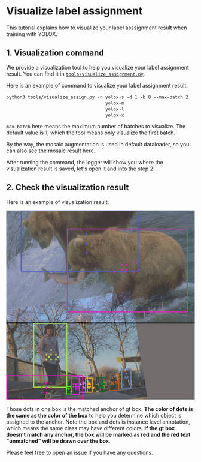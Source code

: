 # Visualize label assignment

This tutorial explains how to visualize your label asssignment result when training with YOLOX.

## 1. Visualization command

We provide a visualization tool to help you visualize your label assignment result. You can find it in [`tools/visualize_assignment.py`](../tools/visualize_assign.py).

Here is an example of command to visualize your label assignment result:

```shell
python3 tools/visualize_assign.py -n yolox-s -d 1 -b 8 --max-batch 2
                                     yolox-m
                                     yolox-l
                                     yolox-x
```

`max-batch` here means the maximum number of batches to visualize. The default value is 1, which the tool means only visualize the first batch.

By the way, the mosaic augmentation is used in default dataloader, so you can also see the mosaic result here.

After running the command, the logger will show you where the visualization result is saved, let's open it and into the step 2.

## 2. Check the visualization result

Here is an example of visualization result:
<div align="center"><img src="../assets/assignment.png" width="640"></div>

Those dots in one box is the matched anchor of gt box. **The color of dots is the same as the color of the box** to help you determine which object is assigned to the anchor. Note the box and dots is instance level annotation, which means the same class may have different colors.
**If the gt box doesn't match any anchor, the box will be marked as red and the red text "unmatched" will be drawn over the box**.

Please feel free to open an issue if you have any questions.
